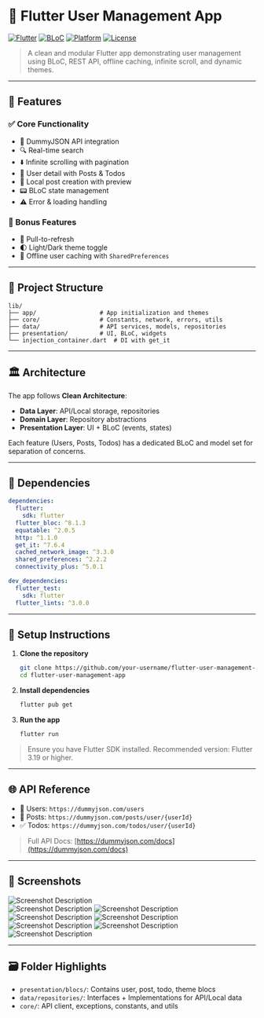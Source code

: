 
# 📱 Flutter User Management App

[![Flutter](https://img.shields.io/badge/Flutter-%2302569B.svg?style=flat&logo=flutter&logoColor=white)](https://flutter.dev)
[![BLoC](https://img.shields.io/badge/BLoC-%23FBBF24?style=flat&logo=githubactions&logoColor=black)](https://bloclibrary.dev)
[![Platform](https://img.shields.io/badge/Platform-Android%20%7C%20iOS-green)]()
[![License](https://img.shields.io/badge/License-MIT-blue)]()

> A clean and modular Flutter app demonstrating user management using BLoC, REST API, offline caching, infinite scroll, and dynamic themes.

---

## 🚀 Features

### ✅ Core Functionality
- 🔄 DummyJSON API integration
- 🔍 Real-time search
- ⬇️ Infinite scrolling with pagination
- 👤 User detail with Posts & Todos
- 📝 Local post creation with preview
- 📟 BLoC state management
- ⚠️ Error & loading handling

### 💎 Bonus Features
- 🔄 Pull-to-refresh
- 🌓 Light/Dark theme toggle
- 💾 Offline user caching with `SharedPreferences`

---

## 📂 Project Structure

```
lib/
├── app/                  # App initialization and themes
├── core/                 # Constants, network, errors, utils
├── data/                 # API services, models, repositories
├── presentation/         # UI, BLoC, widgets
└── injection_container.dart  # DI with get_it
```

---

## 🏛️ Architecture

The app follows **Clean Architecture**:
- **Data Layer**: API/Local storage, repositories
- **Domain Layer**: Repository abstractions
- **Presentation Layer**: UI + BLoC (events, states)

Each feature (Users, Posts, Todos) has a dedicated BLoC and model set for separation of concerns.

---

## 🧱 Dependencies

```yaml
dependencies:
  flutter:
    sdk: flutter
  flutter_bloc: ^8.1.3
  equatable: ^2.0.5
  http: ^1.1.0
  get_it: ^7.6.4
  cached_network_image: ^3.3.0
  shared_preferences: ^2.2.2
  connectivity_plus: ^5.0.1

dev_dependencies:
  flutter_test:
    sdk: flutter
  flutter_lints: ^3.0.0
```

---

## 🔧 Setup Instructions

1. **Clone the repository**
   ```bash
   git clone https://github.com/your-username/flutter-user-management-app.git
   cd flutter-user-management-app
   ```

2. **Install dependencies**
   ```bash
   flutter pub get
   ```

3. **Run the app**
   ```bash
   flutter run
   ```

> Ensure you have Flutter SDK installed. Recommended version: Flutter 3.19 or higher.

---

## 🌐 API Reference

- 👥 Users: `https://dummyjson.com/users`
- 📝 Posts: `https://dummyjson.com/posts/user/{userId}`
- ✅ Todos: `https://dummyjson.com/todos/user/{userId}`

> Full API Docs: [https://dummyjson.com/docs](https://dummyjson.com/docs)

---

## 📸 Screenshots

![Screenshot Description](screenshot/s1.jpg)   
![Screenshot Description](screenshot/s2.jpg)
![Screenshot Description](screenshot/s3.png)
![Screenshot Description](screenshot/s4.jpg)
![Screenshot Description](screenshot/s6.jpg)
![Screenshot Description](screenshot/s8.jpg)
![Screenshot Description](screenshot/s9.png)
![Screenshot Description](screenshot/s10.png)

---

## 🗃️ Folder Highlights

- `presentation/blocs/`: Contains user, post, todo, theme blocs
- `data/repositories/`: Interfaces + Implementations for API/Local data
- `core/`: API client, exceptions, constants, and utils

